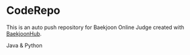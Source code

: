 # CodeRepo
This is an auto push repository for Baekjoon Online Judge created with [BaekjoonHub](https://github.com/BaekjoonHub/BaekjoonHub).

Java & Python
